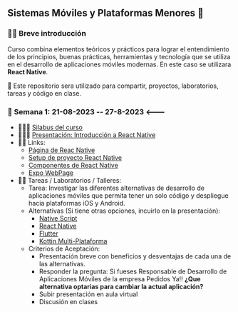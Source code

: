 ## Sistemas Móviles y Plataformas Menores 👋

### 🙋‍♀️ Breve introducción
Curso combina elementos teóricos y prácticos para lograr el entendimiento de los principios, buenas prácticas, herramientas y tecnología que se utiliza en el desarrollo de aplicaciones móviles modernas. En este caso se utilizara **React Native**.

🧙 Este repositorio sera utilizado para compartir, proyectos, laboratorios, tareas y código en clase.

### 🍿 Semana 1: 21-08-2023 -- 27-8-2023 <---

* 👨🏽‍🏫 [Silabus del curso][syllabus course]
* 👨🏽‍🏫 [Presentación: Introducción a React Native][presentation week 1]
* 👩‍💻 Links:
  * [Página de Reac Native][react native web]
  * [Setup de proyecto React Native][react native setup]
  * [Componentes de React Native][react native components]
  * [Expo WebPage][expo web]
* 👩‍💻 Tareas / Laboratorios / Talleres:
  * Tarea: Investigar las diferentes alternativas de desarrollo de aplicaciones móviles que permita tener un solo código y despliegue hacia plataformas iOS y Android.
  * Alternativas (Si tiene otras opciones, incuirlo en la presentación):
    * [Native Script](https://nativescript.org/)
    * [React Native][react native web]
    * [Flutter](https://flutter.dev/learn)
    * [Kottin Multi-Plataforma](https://kotlinlang.org/docs/multiplatform.html)
  * Criterios de Aceptación:
    * Presentación breve con beneficios y desventajas de cada una de las alternativas.
    * Responder la pregunta: Si fueses Responsable de Desarrollo de Aplicaciones Móviles de la empresa Pedidos Ya!! **¿Que alternativa optarias para cambiar la actual aplicación?**
    * Subir presentación en aula virtual
    * Discusión en clases
    




<!--

**Here are some ideas to get you started:**

🙋‍♀️ A short introduction - what is your organization all about?
🌈 Contribution guidelines - how can the community get involved?
👩‍💻 Useful resources - where can the community find your docs? Is there anything else the community should know?
🍿 Fun facts - what does your team eat for breakfast?
🧙 Remember, you can do mighty things with the power of [Markdown](https://docs.github.com/github/writing-on-github/getting-started-with-writing-and-formatting-on-github/basic-writing-and-formatting-syntax)
-->


<!--LINKS-->
[react native web]: https://reactnative.dev/
[react native setup]: https://reactnative.dev/docs/environment-setup
[react native components]: https://reactnative.dev/docs/components-and-apis
[expo web]: https://expo.dev/

<!---RESOURCES-->
[syllabus course]: resources/docs/silabo-moviles-2023-2.docx
[presentation week 1]: resources/docs/mobile-class-01.pdf
